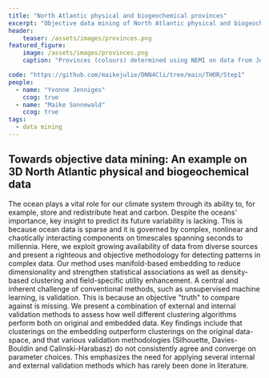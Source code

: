 ```yaml
---
title: "North Atlantic physical and biogeochemical provinces"
excerpt: "Objective data mining of North Atlantic physical and biogeochemical data"
header:
    teaser: /assets/images/provinces.png
featured_figure:
    image: /assets/images/provinces.png
    caption: "Provinces (colours) determined using NEMI on data from Jenniges et al. (in prep). Left: spatial 3D representation. Right: Provinces illustrated in embedded space."

code: "https://github.com/maikejulie/DNN4Cli/tree/main/THOR/Step1"
people:
  - name: "Yvonne Jenniges"
    ccog: true
  - name: "Maike Sonnewald"
    ccog: true
tags:
  - data mining
---
```


## Towards objective data mining: An example on 3D North Atlantic physical and biogeochemical data

The ocean plays a vital role for our climate system through its ability to, for example, store and redistribute heat and carbon. Despite the oceans' importance, key insight to predict its future variability is lacking. This is because ocean data is sparse and it is governed by complex, nonlinear and chaotically interacting components on timescales spanning seconds to millennia.  Here, we exploit growing availability of data from diverse sources and present a righteous and objective methodology for detecting patterns in complex data. Our method uses manifold-based embedding to reduce dimensionality and strengthen statistical associations as well as density-based clustering and field-specific utility enhancement. A central and inherent challenge of conventional methods, such as unsupervised machine learning, is validation. This is because an objective "truth" to compare against is missing. We present a combination of external and internal validation methods to assess how well different clustering algorithms perform both on original and embedded data. Key findings include that clusterings on the embedding outperform clusterings on the original data-space, and that various validation methodologies (Silhouette, Davies-Bouldin and Calinski-Harabasz) do not consistently agree and converge on parameter choices. This emphasizes the need for applying several internal and external validation methods which has rarely been done in literature.
